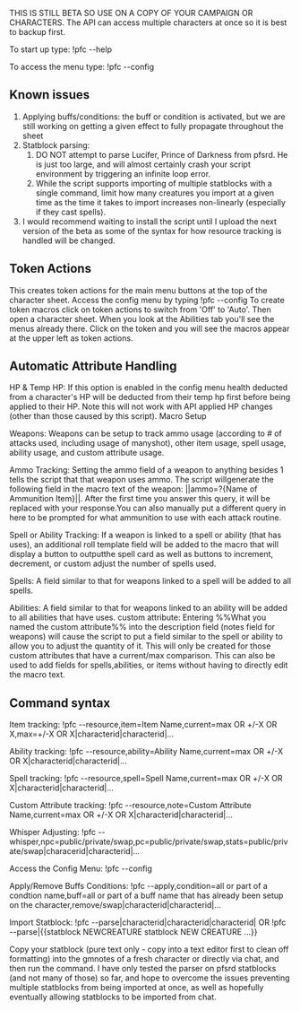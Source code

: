 THIS IS STILL BETA SO USE ON A COPY OF YOUR CAMPAIGN OR CHARACTERS. The API can access multiple characters at once so it is best to backup first.

To start up type:
!pfc --help

To access the menu type:
!pfc --config

Known issues
------------
1. Applying buffs/conditions: the buff or condition is activated, but we are still working on getting a given effect to fully propagate throughout the sheet
1. Statblock parsing: 
    1. DO NOT attempt to parse Lucifer, Prince of Darkness from pfsrd. He is just too large, and will almost certainly crash your script environment by triggering an infinite loop error.
    1. While the script supports importing of multiple statblocks with a single command, limit how many creatures you import at a given time as the time it takes to import increases non-linearly (especially if they cast spells).
1. I would recommend waiting to install the script until I upload the next version of the beta as some of the syntax for how resource tracking is handled will be changed.

Token Actions
-------------
This creates token actions for the main menu buttons at the top of the character sheet.
Access the config menu by typing !pfc --config To create token macros click on token actions to switch from 'Off' to 'Auto'. Then open a character sheet. When you look at the Abilities tab you'll see the menus already there. Click on the token and you will see the macros appear at the upper left as token actions. 


Automatic Attribute Handling
----------------------------
HP & Temp HP: If this option is enabled in the config menu health deducted from a character's HP will be deducted from their temp hp first before being applied to their HP. Note this will not work with API applied HP changes (other than those caused by this script).
Macro Setup

Weapons: Weapons can be setup to track ammo usage (according to # of attacks used, including usage of manyshot), other item usage, spell usage, ability usage, and custom attribute usage.

Ammo Tracking: Setting the ammo field of a weapon to anything besides 1 tells the script that that weapon uses ammo. The script willgenerate the following field in the macro text of the weapon: ||ammo=?{Name of Ammunition Item}||. After the first time you answer this query, it will be replaced with your response.You can also manually put a different query in here to be prompted for what ammunition to use with each attack routine.

Spell or Ability Tracking: If a weapon is linked to a spell or ability (that has uses), an additional roll template field will be added to the macro that will display a button to outputthe spell card as well as buttons to increment, decrement, or custom adjust the number of spells used.

Spells: A field similar to that for weapons linked to a spell will be added to all spells.

Abilities: A field similar to that for weapons linked to an ability will be added to all abilities that have uses.
custom attribute: Entering %%What you named the custom attribute%% into the description field (notes field for weapons) will cause the script to put a field similar to the spell or ability to allow you to adjust the quantity of it. This will only be created for those custom attributes that have a current/max comparison. This can also be used to add fields for spells,abilities, or items without having to directly edit the macro text.

Command syntax
--------------
Item tracking: !pfc --resource,item=Item Name,current=max OR +/-X OR X,max=+/-X OR X|characterid|characterid|...

Ability tracking: !pfc --resource,ability=Ability Name,current=max OR +/-X OR X|characterid|characterid|...

Spell tracking: !pfc --resource,spell=Spell Name,current=max OR +/-X OR X|characterid|characterid|...

Custom Attribute tracking: !pfc --resource,note=Custom Attribute Name,current=max OR +/-X OR X|characterid|characterid|...

Whisper Adjusting: !pfc --whisper,npc=public/private/swap,pc=public/private/swap,stats=public/private/swap|characerid|characterid|...

Access the Config Menu: !pfc --config

Apply/Remove Buffs Conditions: !pfc --apply,condition=all or part of a condtion name,buff=all or part of a buff name that has already been setup on the character,remove/swap|characterid|characterid|...

Import Statblock: !pfc --parse|characterid|characterid|characterid| OR !pfc --parse|{{statblock NEWCREATURE statblock NEW CREATURE ...}}

Copy your statblock (pure text only - copy into a text editor first to clean off formatting) into the gmnotes of a fresh character or directly via chat, and then run the command. I have only tested the parser on pfsrd statblocks (and not many of those) so far, and hope to overcome the issues preventing multiple statblocks from being imported at once, as well as hopefully eventually allowing statblocks to be imported from chat.


